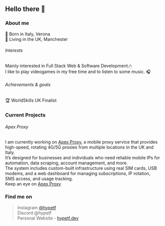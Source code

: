 ## Hello there 👋

### About me
📌   Born in Italy, Verona<br/>
🏡   Living in the UK, Manchester<br/>

###### Interests
Mainly interested in Full Stack Web & Software Development.🖱<br/>
I like to play videogames in my free time and to listen to some music. 🎧<br/>

###### Achievements & goals
🏆   WorldSkills UK Finalist<br/>

### Current Projects
###### Apex Proxy
I am currently working on [Apex Proxy](https://apexproxy.tech), a mobile proxy service that provides high-speed, rotating 4G/5G proxies from multiple locations in the UK and Italy.  <br/>
It’s designed for businesses and individuals who need reliable mobile IPs for automation, data scraping, account management, and more.  <br/>
The system includes custom-built infrastructure using real SIM cards, USB modems, and a web dashboard for managing subscriptions, IP rotation, SMS access, and usage tracking.<br/>
Keep an eye on [Apex Proxy](https://apexproxy.tech)<br/>

### Find me on
> Instagram [@hypetf](https://www.instagram.com/hypetf/)<br/>
> Discord @hypetf<br/>
> Personal Website - [hypetf.dev](https://hypetf.dev/)
